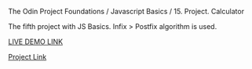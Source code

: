 The Odin Project Foundations / Javascript Basics / 15. Project. Calculator

The fifth project with JS Basics.
Infix > Postfix algorithm is used.

[LIVE DEMO LINK](https://pepprbell.github.io/odin-calculator/)

[Project Link](https://www.theodinproject.com/lessons/foundations-calculator)